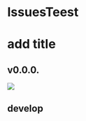 # IssuesTeest

# add title
## v0.0.0.


![](https://img.shields.io/badge/Version-1.0.0-990000.svg)

## develop

